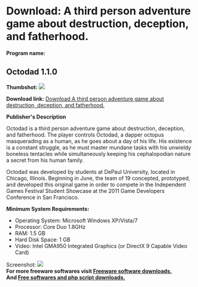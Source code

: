# Download: A third person adventure game about destruction, deception, and fatherhood.

**Program name:**

## Octodad 1.1.0

  
**Thumbshot:** ![](http://www.freewarefiles.com/screenshot/octodad_md.jpg)   
  
**Download link:** [Download A third person adventure game about destruction, deception, and fatherhood.](http://freesoftwares.boysofts.com/Octodad_program_62433.html)  
  


**Publisher's Description**  
  


Octodad is a third person adventure game about destruction, deception, and fatherhood. The player controls Octodad, a dapper octopus masquerading as a human, as he goes about a day of his life. His existence is a constant struggle, as he must master mundane tasks with his unwieldy boneless tentacles while simultaneously keeping his cephalopodian nature a secret from his human family. 

Octodad was developed by students at DePaul University, located in Chicago, Illinois. Beginning in June, the team of 19 concepted, prototyped, and developed this original game in order to compete in the Independent Games Festival Student Showcase at the 2011 Game Developers Conference in San Francisco.

**Minimum System Requirements:**

  * Operating System: Microsoft Windows XP/Vista/7 
  * Processor: Core Duo 1.8GHz 
  * RAM: 1.5 GB 
  * Hard Disk Space: 1 GB 
  * Video: Intel GMA950 Integrated Graphics (or DirectX 9 Capable Video Card) 

  
  
Screenshot: ![](http://www.freewarefiles.com/screenshot/octodad.jpg)   
**For more freeware softwares visit [Freeware software downloads.](http://freesoftwares.boysofts.com/)**   
**And [Free softwares and php script downloads.](http://www.boysofts.com/)**
